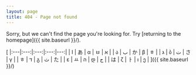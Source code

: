 ```yaml
---
layout: page
title: 404 - Page not found
---
```


Sorry, but we can't find the page you're looking for. Try [returning to the homepage]({{ site.baseurl }}/).

[
|:---|:---:|:---:|:---:|---:|
| ا  |  あ  |  α  |  ㅂ  |  א  |
| ა  |  ب  |  か  |  β  |  ㅎ  |
| ג  |  ბ  |  ت  |  さ  |  γ  |
| ㅎ  |  ד  |  გ  |  ث  |  た  |
| ε  |  ㅛ  |  ה  |  დ  |  ج  |
| は  |  ζ  |  ㅏ  |  ו  |  ე  |
]({{ site.baseurl }}/)